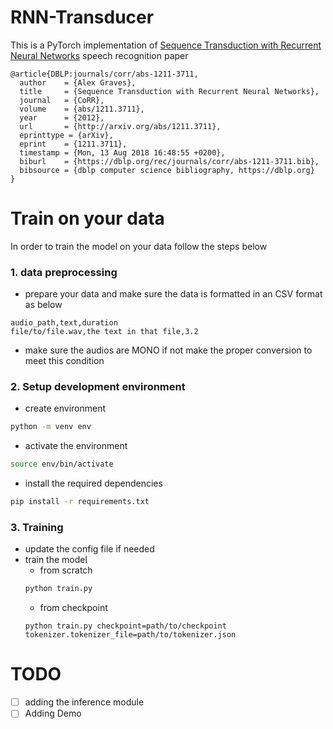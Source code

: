 # RNN-Transducer

This is a PyTorch implementation of [Sequence Transduction with Recurrent Neural Networks](https://arxiv.org/pdf/1211.3711.pdf) speech recognition paper 

```
@article{DBLP:journals/corr/abs-1211-3711,
  author    = {Alex Graves},
  title     = {Sequence Transduction with Recurrent Neural Networks},
  journal   = {CoRR},
  volume    = {abs/1211.3711},
  year      = {2012},
  url       = {http://arxiv.org/abs/1211.3711},
  eprinttype = {arXiv},
  eprint    = {1211.3711},
  timestamp = {Mon, 13 Aug 2018 16:48:55 +0200},
  biburl    = {https://dblp.org/rec/journals/corr/abs-1211-3711.bib},
  bibsource = {dblp computer science bibliography, https://dblp.org}
}
```
# Train on your data
In order to train the model on your data follow the steps below 
### 1. data preprocessing 
* prepare your data and make sure the data is formatted in an CSV format as below 
```
audio_path,text,duration
file/to/file.wav,the text in that file,3.2 
```
* make sure the audios are MONO if not make the proper conversion to meet this condition

### 2. Setup development environment
* create environment 
```bash
python -m venv env
```
* activate the environment
```bash
source env/bin/activate
```
* install the required dependencies
```bash
pip install -r requirements.txt
```

### 3. Training 
* update the config file if needed
* train the model 
  * from scratch 
  ```bash
  python train.py
  ```
  * from checkpoint 
  ```
  python train.py checkpoint=path/to/checkpoint tokenizer.tokenizer_file=path/to/tokenizer.json
  ```

# TODO
- [ ] adding the inference module 
- [ ] Adding Demo
